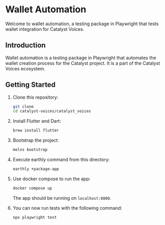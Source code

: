 # Wallet Automation

Welcome to wallet automation, a testing package in Playwright that tests wallet integration for Catalyst Voices.

## Introduction

Wallet automation is a testing package in Playwright that automates the wallet creation process for the Catalyst project.
It is a part of the Catalyst Voices ecosystem.

## Getting Started

1. Clone this repository:

   ```sh
   git clone
   cd catalyst-voices/catalyst_voices
   ```

2. Install Flutter and Dart:

   ```sh
   brew install flutter
   ```

3. Bootstrap the project:

   ```sh
   melos bootstrap
   ```

4. Execute earthly command from this directory:

   ```sh
   earthly +package-app
   ```

5. Use docker compose to run the app:

   ```sh
   docker compose up
   ```

   The app should be running on `localhost:8000`.

6. You can now run tests with the following command:

   ```sh
   npx playwright test
   ```
